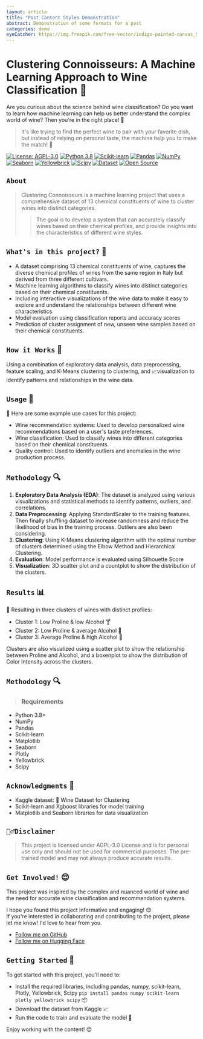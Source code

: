 ```yaml
---
layout: article
title: "Post Content Styles Demonstration"
abstract: Demonstration of some formats for a post
categories: demo
eyeCatcher: https://img.freepik.com/free-vector/indigo-painted-canvas_53876-81916.jpg
---
```


**Clustering Connoisseurs: A Machine Learning Approach to Wine Classification 🍷**
===========================================================


Are you curious about the science behind wine classification? Do you want to learn how machine learning can help us better understand the complex world of wine? Then you're in the right place! 🎉

> It's like trying to find the perfect wine to pair with your favorite dish, but instead of relying on personal taste, the machine help you to make the match! 🤖

[![License: AGPL-3.0](https://img.shields.io/badge/License-AGPL%203.0-blue.svg)](https://github.com/PhuongFX/ButterFlySpace/blob/main/LICENSE)
[![Python 3.8](https://img.shields.io/badge/python-3.8-blue.svg)](https://www.python.org/downloads/release/python-380/)
[![Scikit-learn](https://img.shields.io/badge/scikit--learn-1.0.2-gr.svg)](https://scikit-learn.org/stable/)
[![Pandas](https://img.shields.io/badge/pandas-1.3.5-red.svg)](https://pandas.pydata.org/)
[![NumPy](https://img.shields.io/badge/numpy-1.21.4-purple.svg)](https://numpy.org/)
[![Seaborn](https://img.shields.io/badge/seaborn-0.11.2-pink.svg)](https://seaborn.pydata.org/)
[![Yellowbrick](https://img.shields.io/badge/yellowbrick-1.3-white.svg)](https://www.scikit-yb.org/en/latest/)
[![Scipy](https://img.shields.io/badge/scipy-1.7.3-white.svg)](https://www.scipy.org/)
[![Dataset](https://img.shields.io/badge/Dataset-📊-red.svg)](https://www.kaggle.com/datasets/harrywang/wine-dataset-for-clustering)
[![Open Source](https://img.shields.io/badge/Open%20Source-%E2%9D%A4-green.svg)](https://github.com/PhuongFX/Wine)


## `About`
> Clustering Connoisseurs is a machine learning project that uses a comprehensive dataset of 13 chemical constituents of wine to cluster wines into distinct categories.
> > The goal is to develop a system that can accurately classify wines based on their chemical profiles, and provide insights into the characteristics of different wine styles.

## `What's in this project?` 🫶

* A dataset comprising 13 chemical constituents of wine, captures the diverse chemical profiles of wines from the same region in Italy but derived from three different cultivars.
* Machine learning algorithms to classify wines into distinct categories based on their chemical constituents.
* Including interactive visualizations of the wine data to make it easy to explore and understand the relationships between different wine characteristics.
* Model evaluation using classification reports and accuracy scores
* Prediction of cluster assignment of new, unseen wine samples based on their chemical constituents.

## `How it Works` 🫶

Using a combination of exploratory data analysis, data preprocessing, feature scaling, and K-Means clustering to clustering, and 📈visualization to identify patterns and relationships in the wine data.

## `Usage` 🤗

📝 Here are some example use cases for this project:

* Wine recommendation systems: Used to develop personalized wine recommendations based on a user's taste preferences.
* Wine classification: Used to classify wines into different categories based on their chemical constituents.
* Quality control: Used to identify outliers and anomalies in the wine production process.


## `Methodology` 🔍

1. **Exploratory Data Analysis (EDA)**: The dataset is analyzed using various visualizations and statistical methods to identify patterns, outliers, and correlations.
2. **Data Preprocessing**: Applying StandardScaler to the training features. Then finally shuffling dataset to increase randomness and reduce the likelihood of bias in the training process. Outliers are also been considering.
3. **Clustering**: Using K-Means clustering algorithm with the optimal number of clusters determined using the Elbow Method and Hierarchical Clustering.
4. **Evaluation**: Model performance is evaluated using Silhouette Score
5. **Visualization**: 3D scatter plot and a countplot to show the distribution of the clusters.

## `Results` 📊

🎉 Resulting in three clusters of wines with distinct profiles:

* Cluster 1: Low Proline & low Alcohol 🍸
* Cluster 2: Low Proline & average Alcohol 🍹
* Cluster 3: Average Proline & high Alcohol 🍷

Clusters are also visualized using a scatter plot to show the relationship between Proline and Alcohol, and a boxenplot to show the distribution of Color Intensity across the clusters.

## `Methodology` 🔍

> ### Requirements

* Python 3.8+
* NumPy
* Pandas
* Scikit-learn
* Matplotlib
* Seaborn
* Plotly
* Yellowbrick
* Scipy
  
## `Acknowledgments` 🙏

* Kaggle dataset: 🍾 Wine Dataset for Clustering
* Scikit-learn and Xgboost libraries for model training
* Matplotlib and Seaborn libraries for data visualization

## `🙅‍♂️Disclaimer`

> This project is licensed under AGPL-3.0 License and is for personal use only and should not be used for commercial purposes.
The pre-trained model and may not always produce accurate results.


## `Get Involved!` 😌
This project was inspired by the complex and nuanced world of wine and the need for accurate wine classification and recommendation systems. 


I hope you found this project informative and engaging! 😊  
If you're interested in collaborating and contributing to the project, please let me know! I'd love to hear from you.
* [Follow me on GitHub](https://github.com/PhuongFX)
* [Follow me on Hugging Face](https://huggingface.co/PhuongFX)

## `Getting Started` 🚀

To get started with this project, you'll need to:

* Install the required libraries, including pandas, numpy, scikit-learn, Plotly, Yellowbrick, Scipy `pip install pandas numpy scikit-learn plotly yellowbrick scipy` 📦
* Download the dataset from Kaggle 📈
* Run the code to train and evaluate the model 🤖

Enjoy working with the content! 😊
